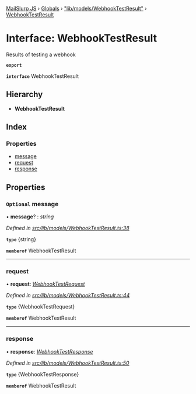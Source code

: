 [MailSlurp JS](../README.md) › [Globals](../globals.md) › ["lib/models/WebhookTestResult"](../modules/_lib_models_webhooktestresult_.md) › [WebhookTestResult](_lib_models_webhooktestresult_.webhooktestresult.md)

# Interface: WebhookTestResult

Results of testing a webhook

**`export`** 

**`interface`** WebhookTestResult

## Hierarchy

* **WebhookTestResult**

## Index

### Properties

* [message](_lib_models_webhooktestresult_.webhooktestresult.md#optional-message)
* [request](_lib_models_webhooktestresult_.webhooktestresult.md#request)
* [response](_lib_models_webhooktestresult_.webhooktestresult.md#response)

## Properties

### `Optional` message

• **message**? : *string*

*Defined in [src/lib/models/WebhookTestResult.ts:38](https://github.com/mailslurp/mailslurp-client-ts-js/blob/fc9510a/src/lib/models/WebhookTestResult.ts#L38)*

**`type`** {string}

**`memberof`** WebhookTestResult

___

###  request

• **request**: *[WebhookTestRequest](_lib_models_webhooktestrequest_.webhooktestrequest.md)*

*Defined in [src/lib/models/WebhookTestResult.ts:44](https://github.com/mailslurp/mailslurp-client-ts-js/blob/fc9510a/src/lib/models/WebhookTestResult.ts#L44)*

**`type`** {WebhookTestRequest}

**`memberof`** WebhookTestResult

___

###  response

• **response**: *[WebhookTestResponse](_lib_models_webhooktestresponse_.webhooktestresponse.md)*

*Defined in [src/lib/models/WebhookTestResult.ts:50](https://github.com/mailslurp/mailslurp-client-ts-js/blob/fc9510a/src/lib/models/WebhookTestResult.ts#L50)*

**`type`** {WebhookTestResponse}

**`memberof`** WebhookTestResult
